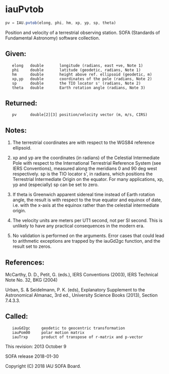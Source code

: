 # iauPvtob

```js
pv = IAU.pvtob(elong, phi, hm, xp, yp, sp, theta)
```

Position and velocity of a terrestrial observing station.
SOFA (Standards of Fundamental Astronomy) software collection.


## Given:
```
   elong   double       longitude (radians, east +ve, Note 1)
   phi     double       latitude (geodetic, radians, Note 1)
   hm      double       height above ref. ellipsoid (geodetic, m)
   xp,yp   double       coordinates of the pole (radians, Note 2)
   sp      double       the TIO locator s' (radians, Note 2)
   theta   double       Earth rotation angle (radians, Note 3)
```

## Returned:
```
   pv      double[2][3] position/velocity vector (m, m/s, CIRS)
```

## Notes:

1) The terrestrial coordinates are with respect to the WGS84
   reference ellipsoid.

2) xp and yp are the coordinates (in radians) of the Celestial
   Intermediate Pole with respect to the International Terrestrial
   Reference System (see IERS Conventions), measured along the
   meridians 0 and 90 deg west respectively.  sp is the TIO locator
   s', in radians, which positions the Terrestrial Intermediate
   Origin on the equator.  For many applications, xp, yp and
   (especially) sp can be set to zero.

3) If theta is Greenwich apparent sidereal time instead of Earth
   rotation angle, the result is with respect to the true equator
   and equinox of date, i.e. with the x-axis at the equinox rather
   than the celestial intermediate origin.

4) The velocity units are meters per UT1 second, not per SI second.
   This is unlikely to have any practical consequences in the modern
   era.

5) No validation is performed on the arguments.  Error cases that
   could lead to arithmetic exceptions are trapped by the iauGd2gc
   function, and the result set to zeros.

## References:

   McCarthy, D. D., Petit, G. (eds.), IERS Conventions (2003),
   IERS Technical Note No. 32, BKG (2004)

   Urban, S. & Seidelmann, P. K. (eds), Explanatory Supplement to
   the Astronomical Almanac, 3rd ed., University Science Books
   (2013), Section 7.4.3.3.

## Called:
```
   iauGd2gc     geodetic to geocentric transformation
   iauPom00     polar motion matrix
   iauTrxp      product of transpose of r-matrix and p-vector
```

This revision:   2013 October 9

SOFA release 2018-01-30

Copyright (C) 2018 IAU SOFA Board.